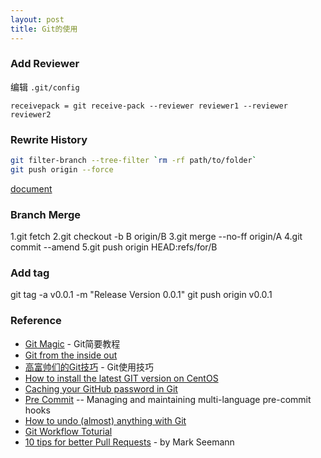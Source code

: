 ```yaml
---
layout: post
title: Git的使用
---
```


### Add Reviewer
编辑 ```.git/config```
```
receivepack = git receive-pack --reviewer reviewer1 --reviewer reviewer2
```

### Rewrite History
```bash
git filter-branch --tree-filter `rm -rf path/to/folder`
git push origin --force
```
[document](http://git-scm.com/docs/git-filter-branch)

### Branch Merge
1.git fetch
2.git checkout -b B origin/B
3.git merge --no-ff origin/A
4.git commit --amend
5.git push origin HEAD:refs/for/B

### Add tag
git tag -a v0.0.1 -m "Release Version 0.0.1"
git push origin v0.0.1

### Reference
- [Git Magic](http://www-cs-students.stanford.edu/~blynn/gitmagic/intl/zh_cn/index.html) - Git简要教程
- [Git from the inside out](https://codewords.recurse.com/issues/two/git-from-the-inside-out)
- [高富帅们的Git技巧](http://cloudbbs.org/forum.php?tid=30647&page=1&extra=&mod=viewthread#pid201033) - Git使用技巧
- [How to install the latest GIT version on CentOS](https://www.howtoforge.com/how-to-install-the-latest-git-version-on-centos)
- [Caching your GitHub password in Git](https://help.github.com/articles/caching-your-github-password-in-git/)
- [Pre Commit](http://pre-commit.com/) -- Managing and maintaining multi-language pre-commit hooks
- [How to undo (almost) anything with Git](https://github.com/blog/2019-how-to-undo-almost-anything-with-git)
- [Git Workflow Toturial](https://github.com/xirong/my-git/blob/master/git-workflow-tutorial.md)
- [10 tips for better Pull Requests](http://blog.ploeh.dk/2015/01/15/10-tips-for-better-pull-requests/) - by Mark Seemann
